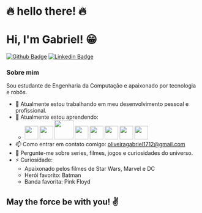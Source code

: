 # :fire: hello there! :fire:

# Hi, I'm Gabriel! :grin:

[![Github Badge](https://img.shields.io/badge/-Github-000?style=flat-square&logo=Github&logoColor=white&link=https://github.com/Zattrus)](https://github.com/Zattrus)
[![Linkedin Badge](https://img.shields.io/badge/-LinkedIn-blue?style=flat-square&logo=Linkedin&logoColor=white&link=https://www.linkedin.com/in/gabrieloliveira/)](https://www.linkedin.com/in/gabriel-am%C3%A2ncio-de-oliveira/)


###  Sobre mim
Sou estudante de Engenharia da Computação e apaixonado por tecnologia e robôs.

- 🔭 Atualmente estou trabalhando em meu desenvolvimento pessoal e profissional.
- 🌱 Atualmente estou aprendendo:
  - <img src="https://cdn.jsdelivr.net/gh/devicons/devicon/icons/python/python-original.svg" width="35" height="35"/> <img src="https://cdn.jsdelivr.net/gh/devicons/devicon/icons/javascript/javascript-plain.svg" width="35" height="35"/> <img src="https://cdn.jsdelivr.net/gh/devicons/devicon/icons/django/django-original.svg" width="50" height="50"/> <img src="https://cdn.jsdelivr.net/gh/devicons/devicon/icons/nodejs/nodejs-plain.svg" width="35" height="35"/> <img src="https://cdn.jsdelivr.net/gh/devicons/devicon/icons/css3/css3-original.svg" width="35" height="35"/> <img src="https://cdn.jsdelivr.net/gh/devicons/devicon/icons/html5/html5-original.svg" width="35" height="35"/> <img src="https://cdn.jsdelivr.net/gh/devicons/devicon/icons/react/react-original.svg" width="35" height="35"/> <img src="https://cdn.jsdelivr.net/gh/devicons/devicon/icons/git/git-original.svg" width="35" height="35"/>
- 📫 Como entrar em contato comigo: oliveiragabriel1712@gmail.com
- 💬 Pergunte-me sobre series, filmes, jogos e curiosidades do universo.
- ⚡ Curiosidade: 
  - Apaixonado pelos filmes de Star Wars, Marvel e DC
  - Herói favorito: Batman
  - Banda favorita: Pink Floyd 

## May the force be with you! :v:
